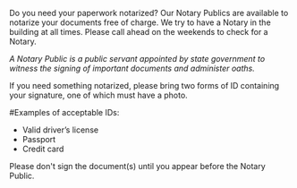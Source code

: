 Do you need your paperwork notarized? Our Notary Publics are available to notarize your documents free of charge. We try to have a Notary in the building at all times. Please call ahead on the weekends to check for a Notary.

_A Notary Public is a public servant appointed by state government to witness the signing of important documents and administer oaths._ 

If you need something notarized, please bring two forms of ID containing your signature, one of which must have a photo.

#Examples of acceptable IDs:
* Valid driver’s license
* Passport
* Credit card 

Please don't sign the document(s) until you appear before the Notary Public.